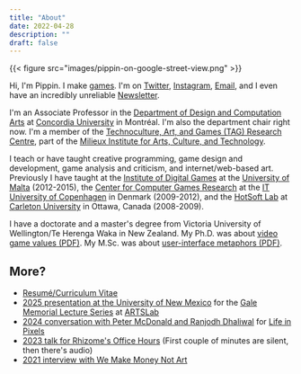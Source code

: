 ```yaml
---
title: "About"
date: 2022-04-28
description: ""
draft: false
---
```


{{< figure src="images/pippin-on-google-street-view.png" >}}

Hi, I'm Pippin. I make [games](/games/). I'm on [Twitter](https://www.twitter.com/pippinbarr), [Instagram](https://www.instagram/pippinbarr), [Email](mailto:pippin.barr@gmail.com), and I even have an incredibly unreliable [Newsletter](https://tinyletter.com/pippinbarr).

I'm an Associate Professor in the [Department of Design and Computation Arts](http://www.concordia.ca/finearts/design.html) at [Concordia University](http://www.concordia.ca/) in Montréal. I'm also the department chair right now. I'm a member of the [Technoculture, Art, and Games (TAG) Research Centre](http://tag.hexagram.ca/), part of the [Milieux Institute for Arts, Culture, and Technology](http://milieux.concordia.ca/).

I teach or have taught creative programming, game design and development, game analysis and criticism, and internet/web-based art. Previously I have taught at the [Institute of Digital Games](http://www.um.edu.mt/about/academic/institutes) at the [University of Malta](http://www.um.edu.mt/) (2012-2015), the [Center for Computer Games Research](http://game.itu.dk/) at the [IT University of Copenhagen](http://www.itu.dk/) in Denmark (2009-2012), and the [HotSoft Lab](http://hotsoft.carleton.ca/) at [Carleton University](http://carleton.ca/) in Ottawa, Canada (2008-2009).

I have a doctorate and a master's degree from Victoria University of Wellington/Te Herenga Waka in New Zealand. My Ph.D. was about [video game values (PDF)](/research/video-game-values-pippin-barr-phd.pdf). My M.Sc. was about [user-interface metaphors (PDF)](/research/user-interface-metaphors-in-theory-and-practice-pippin-barr-msc.pdf).

## More?

* [Resumé/Curriculum Vitae](/cv/)
* [2025 presentation at the University of New Mexico](https://www.youtube.com/watch?v=r1DTRdzrHXY&ab_channel=ARTSLabatUNM) for the [Gale Memorial Lecture Series](https://art.unm.edu/research/gale-memorial-lecture-series) at [ARTSLab](https://artslab.unm.edu/)
* [2024 conversation with Peter McDonald and Ranjodh Dhaliwal](https://vimeo.com/994129943) for [Life in Pixels](https://lifeinpixels.cargo.site/)
* [2023 talk for Rhizome's Office Hours](https://video.rhizome.org/w/vksC4RWqf54epd8voy7BKo) (First couple of minutes are silent, then there's audio)
* [2021 interview with We Make Money Not Art](https://we-make-money-not-art.com/interview-with-pippin-barr-maker-of-witty-and-infuriating-video-games/)
